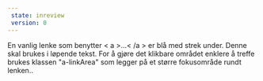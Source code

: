 ```yaml
---
 state: inreview
 version: 0
---
```

En vanlig lenke som benytter < a >...< /a > er blå med strek under. Denne skal brukes i løpende tekst. For å gjøre det klikbare området enklere å treffe brukes klassen "a-linkArea" som legger på et større fokusområde rundt lenken..
